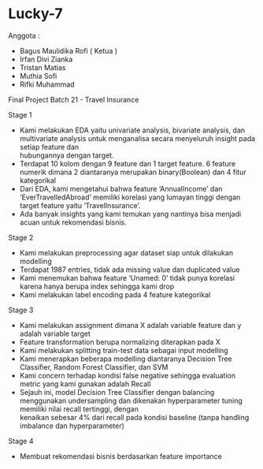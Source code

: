 # Lucky-7
Anggota : 
- Bagus Maulidika Rofi ( Ketua )
- Irfan Divi Zianka
- Tristan Matias
- Muthia Sofi
- Rifki Muhammad

Final Project Batch 21 - Travel Insurance

Stage 1
- Kami melakukan EDA yaitu univariate analysis, bivariate analysis, dan multivariate analysis untuk menganalisa secara menyeluruh  insight pada setiap feature dan  
  hubungannya dengan target.
- Terdapat 10 kolom dengan 9 feature dan 1 target feature. 6 feature numerik dimana 2 diantaranya merupakan binary(Boolean) dan 4 fitur kategorikal
- Dari EDA, kami mengetahui bahwa feature ‘AnnualIncome’ dan ‘EverTravelledAbroad’ memiliki korelasi yang lumayan tinggi dengan target feature yaitu ‘TravelInsurance’. 
- Ada banyak insights yang kami temukan yang nantinya bisa menjadi acuan untuk rekomendasi bisnis.

Stage 2
- Kami melakukan preprocessing agar dataset siap untuk dilakukan modelling
- Terdapat 1987 entries, tidak ada missing value dan duplicated value
- Kami menemukan bahwa feature ‘Unamed: 0’ tidak punya korelasi karena hanya berupa index sehingga kami drop
- Kami melakukan label encoding pada 4 feature kategorikal

Stage 3
- Kami melakukan assignment dimana X adalah variable feature dan y adalah variable target
- Feature transformation berupa normalizing diterapkan pada X
- Kami melakukan splitting train-test data sebagai input modelling
- Kami menerapkan beberapa modelling diantaranya Decision Tree Classifier, Random Forest Classifier, dan SVM
- Kami concern terhadap kondisi false negative sehingga evaluation metric yang kami gunakan adalah Recall
- Sejauh ini, model Decision Tree Classifier dengan balancing menggunakan undersampling dan dikenakan hyperparameter tuning memiliki nilai recall tertinggi, dengan  
  kenaikan sebesar 4% dari recall pada kondisi baseline (tanpa handling imbalance dan hyperparameter)

Stage 4 
- Membuat rekomendasi bisnis berdasarkan feature importance
